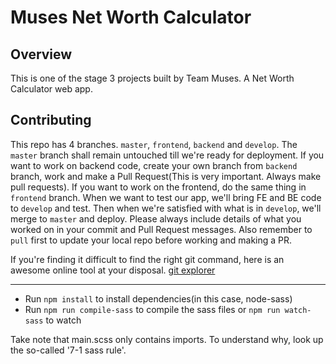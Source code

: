 # Muses Net Worth Calculator

## Overview

This is one of the stage 3 projects built by Team Muses. A Net Worth Calculator web app.

## Contributing

This repo has 4 branches. `master`, `frontend`, `backend` and `develop`. The `master` branch shall remain untouched till we're ready for deployment. If you want to work on backend code, create your own branch from `backend` branch, work and make a Pull Request(This is very important. Always make pull requests). If you want to work on the frontend, do the same thing in `frontend` branch. When we want to test our app, we'll bring FE and BE code to `develop` and test. Then when we're satisfied with what is in `develop`, we'll merge to `master` and deploy. Please always include details of what you worked on in your commit and Pull Request messages. Also remember to `pull` first to update your local repo before working and making a PR. 

If you're finding it difficult to find the right git command, here is an awesome online tool at your disposal. [git explorer](https://gitexplorer.com)


----

- Run `npm install` to install dependencies(in this case, node-sass)
- Run `npm run compile-sass` to compile the sass files or `npm run watch-sass` to watch

Take note that main.scss only contains imports. To understand why, look up the so-called '7-1 sass rule'.
